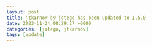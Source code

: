 ```yaml
---
layout: post
title: jtkarnov by jotego has been updated to 1.5.0
date: 2023-11-24 08:29:27 +0000
categories: [jotego, jtkarnov]
tags: [update]
---
```


